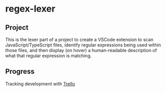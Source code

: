 # regex-lexer

## Project
This is the lexer part of a project to create a VSCode extension to scan JavaScript/TypeScript files, identify regular expressions being used within those files, and then display (on hover) a human-readable description of what that regular expression is matching.

## Progress
Tracking development with [Trello](https://trello.com/invite/b/ffUsEjSm/ATTI4adc4d428f79c4590336247f367623e781B7D2A5/organizing-chaos)
